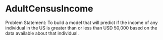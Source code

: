 # AdultCensusIncome
Problem Statement: To build a model that will predict if the income of any individual in the US is greater than or less than USD 50,000 based on the data available about that individual.
